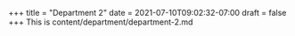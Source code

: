 +++
title = "Department 2"
date = 2021-07-10T09:02:32-07:00
draft = false
+++
This is content/department/department-2.md
